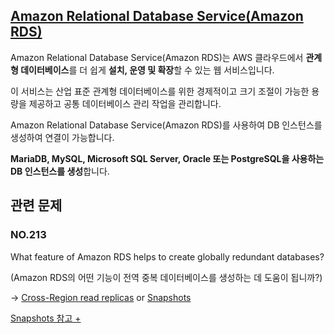 ## [Amazon Relational Database Service(Amazon RDS)](https://docs.aws.amazon.com/ko_kr/AmazonRDS/latest/UserGuide/Welcome.html)

Amazon Relational Database Service(Amazon RDS)는 AWS 클라우드에서 **관계형 데이터베이스**를 더 쉽게 **설치, 운영 및 확장**할 수 있는 웹 서비스입니다. 

이 서비스는 산업 표준 관계형 데이터베이스를 위한 경제적이고 크기 조절이 가능한 용량을 제공하고 공통 데이터베이스 관리 작업을 관리합니다.

Amazon Relational Database Service(Amazon RDS)를 사용하여 DB 인스턴스를 생성하여 연결이 가능합니다.

**MariaDB, MySQL, Microsoft SQL Server, Oracle 또는 PostgreSQL을 사용하는 DB 인스턴스를 생성**합니다.

## 관련 문제

### NO.213 
What feature of Amazon RDS helps to create globally redundant databases?

(Amazon RDS의 어떤 기능이 전역 중복 데이터베이스를 생성하는 데 도움이 됩니까?)

-> [Cross-Region read replicas](https://aws.amazon.com/ko/blogs/aws/cross-region-read-replicas-for-amazon-rds-for-mysql/) or [Snapshots](https://docs.aws.amazon.com/ko_kr/AWSEC2/latest/UserGuide/EBSSnapshots.html)

[Snapshots 참고 +](https://docs.aws.amazon.com/ko_kr/AmazonRDS/latest/UserGuide/USER_ReadRepl.html)
